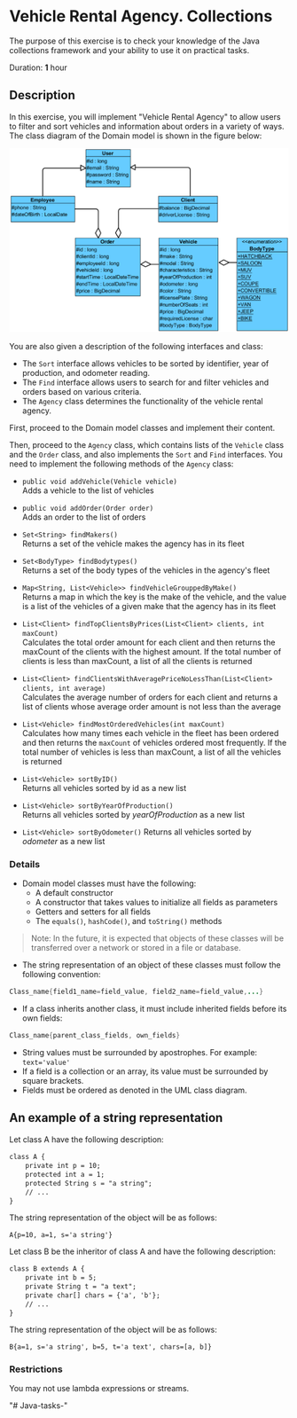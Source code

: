 # Vehicle Rental Agency. Collections

The purpose of this exercise is to check your knowledge of the Java collections framework and your ability to use it on practical tasks. 

Duration: **1** hour


## Description

In this exercise, you will implement "Vehicle Rental Agency" to allow users to filter and sort vehicles and information about orders in a variety of ways. 
The class diagram of the Domain model is shown in the figure below:

![domain_classes_uml.png](domain_classes_uml.png)

You are also given a description of the following interfaces and class:  
* The `Sort` interface allows vehicles to be sorted by identifier, year of production, and odometer reading.  
* The `Find` interface allows users to search for and filter vehicles and orders based on various criteria.  
* The `Agency` class determines the functionality of the vehicle rental agency.  


First, proceed to the Domain model classes and implement their content.  

Then, proceed to the `Agency` class, which contains lists of the `Vehicle` class and the `Order`       class, and also implements the `Sort` and `Find` interfaces. You need to implement the following methods of the `Agency` class:


* `public void addVehicle(Vehicle vehicle)`  
Adds a vehicle to the list of vehicles

* `public void addOrder(Order order)`  
Adds an order to the list of orders  

* `Set<String> findMakers()`  
Returns a set of the vehicle makes the agency has in its fleet  

* `Set<BodyType> findBodytypes()`  
Returns a set of the body types of the vehicles in the agency's fleet  

* `Map<String, List<Vehicle>> findVehicleGrouppedByMake()`  
Returns a map in which the key is the make of the vehicle, and the value is a list of the vehicles of a given make that the agency has in its fleet  

* `List<Client> findTopClientsByPrices(List<Client> clients, int maxCount)`  
Calculates the total order amount for each client and then returns the maxCount of the clients with the highest amount. If the total number of clients is less than maxCount, a list of all the clients is returned  

* `List<Client> findClientsWithAveragePriceNoLessThan(List<Client> clients, int average)`  
Calculates the average number of orders for each client and returns a list of clients whose average order amount is not less than the average  

* `List<Vehicle> findMostOrderedVehicles(int maxCount)`  
Calculates how many times each vehicle in the fleet has been ordered and then returns the `maxCount` of vehicles ordered most frequently. If the total number of vehicles is less than maxCount, a list of all the vehicles is returned  

* `List<Vehicle> sortByID()`  
Returns all vehicles sorted by id as a new list  

* `List<Vehicle> sortByYearOfProduction()`  
Returns all vehicles sorted by _yearOfProduction_ as a new list  

* `List<Vehicle> sortByOdometer()` 
Returns all vehicles sorted by _odometer_ as a new list  
   

### Details

* Domain model classes must have the following:
     * A default constructor
     * A constructor that takes values to initialize all fields as parameters
    * Getters and setters for all fields
    * The `equals()`, `hashCode()`, and `toString()` methods 

> Note: In the future, it is expected that objects of these classes will be transferred over a network or stored in a file or database.  

* The string representation of an object of these classes must follow the following convention:
```java
Class_name{field1_name=field_value, field2_name=field_value,...}
```
* If a class inherits another class, it must include inherited fields before its own fields:  
```java
Class_name{parent_class_fields, own_fields}
```
* String values must be surrounded by apostrophes. For example: `text='value'` 
* If a field is a collection or an array, its value must be surrounded by square brackets.
* Fields must be ordered as denoted in the UML class diagram.

## An example of a string representation  

Let class A have the following description:  
```
class A {
    private int p = 10;
    protected int a = 1;
    protected String s = "a string";
    // ...
}
``` 
The string representation of the object will be as follows:  

```
A{p=10, a=1, s='a string'}
```

Let class B be the inheritor of class A and have the following description:
```
class B extends A {
    private int b = 5;
    private String t = "a text";
    private char[] chars = {'a', 'b'};
    // ...
}
```
The string representation of the object will be as follows:
```
B{a=1, s='a string', b=5, t='a text', chars=[a, b]}
```
### Restrictions
You may not use lambda expressions or streams.

"# Java-tasks-" 
